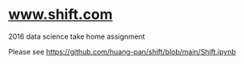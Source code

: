 # www.shift.com

2016 data science take home assignment

Please see https://github.com/huang-pan/shift/blob/main/Shift.ipynb